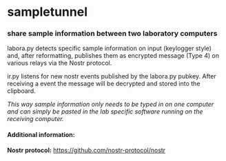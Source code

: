 # sampletunnel
### share sample information between two laboratory computers

labora.py detects specific sample information on input (keylogger style) and, after reformatting, publishes them as encrypted message (Type 4) on various relays via the Nostr protocol. 

ir.py listens for new nostr events published by the labora.py pubkey. After receiving a event the message will be decrypted and stored into the clipboard.

_This way sample information only needs to be typed in on one computer and can simply be pasted in the lab specific software running on the receiving computer._

#### Additional information:

**Nostr protocol:**
https://github.com/nostr-protocol/nostr
